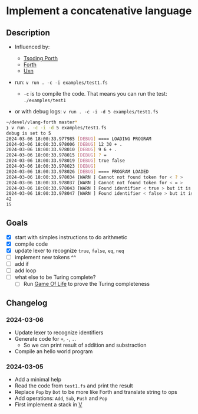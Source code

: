 # Implement a concatenative language

## Description

- Influenced by:
    - [Tsoding Porth](https://www.youtube.com/playlist?list=PLpM-Dvs8t0VbMZA7wW9aR3EtBqe2kinu4)
    - [Forth](https://forth-standard.org/)
    - [Uxn](https://wiki.xxiivv.com/site/uxn.html)

- run: `v run . -c -i examples/test1.fs`
    - `-c` is to compile the code. That means you can run the test: `./examples/test1`
- or with debug logs: `v run . -c -i -d 5 examples/test1.fs`

```sh
~/devel/vlang-forth master*
❯ v run . -c -i -d 5 examples/test1.fs
debug is set to 5
2024-03-06 18:00:33.977985 [DEBUG] ==== LOADING PROGRAM
2024-03-06 18:00:33.978006 [DEBUG] 12 30 + .
2024-03-06 18:00:33.978010 [DEBUG] 9 6 + .
2024-03-06 18:00:33.978015 [DEBUG] ? =
2024-03-06 18:00:33.978019 [DEBUG] true false
2024-03-06 18:00:33.978023 [DEBUG]
2024-03-06 18:00:33.978026 [DEBUG] ==== PROGRAM LOADED
2024-03-06 18:00:33.978034 [WARN ] Cannot not found token for < ? >
2024-03-06 18:00:33.978037 [WARN ] Cannot not found token for < = >
2024-03-06 18:00:33.978043 [WARN ] Found identifier < true > but it is not yet implemented
2024-03-06 18:00:33.978047 [WARN ] Found identifier < false > but it is not yet implemented
42
15
```
## Goals

- [x] start with simples instructions to do arithmetic
- [x] compile code
- [x] update lexer to recognize `true`, `false`, `eq`, `neq`
- [ ] implement new tokens ^^
- [ ] add if
- [ ] add loop
- [ ] what else to be Turing complete?
    - [ ] Run [Game Of Life](https://en.wikipedia.org/wiki/Conway%27s_Game_of_Life) to prove the Turing completeness

## Changelog

### 2024-03-06
- Update lexer to recognize identifiers
- Generate code for `+`, `-`, `.`.
    - So we can print result of addition and substraction
- Compile an hello world program

### 2024-03-05
- Add a minimal help
- Read the code from `test1.fs` and print the result
- Replace `Pop` by `Dot` to be more like Forth and translate string to ops
- Add operations: `Add`, `Sub`, `Push` and `Pop`
- First implement a stack in [V](https://github.com/vlang/v/blob/master/doc/docs.md)
